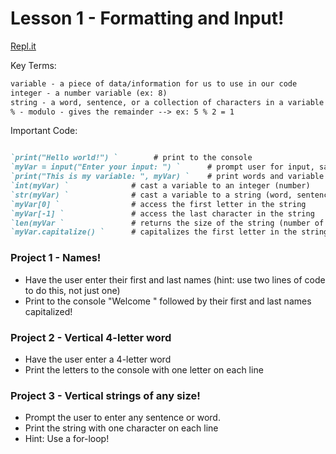 # Lesson 1 - Formatting and Input!

[Repl.it](https://repl.it/~)

Key Terms:
```markdown
variable - a piece of data/information for us to use in our code
integer - a number variable (ex: 8)
string - a word, sentence, or a collection of characters in a variable (ex: "i like turtles")
% - modulo - gives the remainder --> ex: 5 % 2 = 1
```

Important Code:
```markdown

`print("Hello world!") `        # print to the console
`myVar = input("Enter your input: ") `      # prompt user for input, save as variable
`print("This is my variable: ", myVar) `    # print words and variable
`int(myVar) `              # cast a variable to an integer (number)
`str(myVar) `              # cast a variable to a string (word, sentence, or a collection of characters)
`myVar[0] `                # access the first letter in the string
`myVar[-1] `               # access the last character in the string
`len(myVar `               # returns the size of the string (number of characters)
`myVar.capitalize() `      # capitalizes the first letter in the string

```

### Project 1 - Names!
  - Have the user enter their first and last names (hint: use two lines of code to do this, not just one)
  - Print to the console "Welcome " followed by their first and last names capitalized!
  
  
### Project 2 - Vertical 4-letter word
  - Have the user enter a 4-letter word
  - Print the letters to the console with one letter on each line
  
  
### Project 3 - Vertical strings of any size!
  - Prompt the user to enter any sentence or word.
  - Print the string with one character on each line
  - Hint: Use a for-loop!
